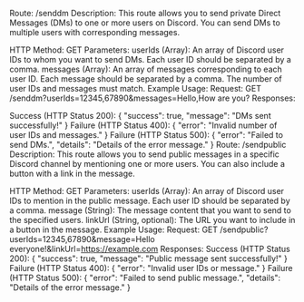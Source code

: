 Route: /senddm
Description:
This route allows you to send private Direct Messages (DMs) to one or more users on Discord. You can send DMs to multiple users with corresponding messages.

HTTP Method: GET
Parameters:
userIds (Array): An array of Discord user IDs to whom you want to send DMs. Each user ID should be separated by a comma.
messages (Array): An array of messages corresponding to each user ID. Each message should be separated by a comma. The number of user IDs and messages must match.
Example Usage:
Request:
GET /senddm?userIds=12345,67890&messages=Hello,How are you?
Responses:

Success (HTTP Status 200):
{
  "success": true,
  "message": "DMs sent successfully!"
}
Failure (HTTP Status 400):
{
  "error": "Invalid number of user IDs and messages."
}
Failure (HTTP Status 500):
{
  "error": "Failed to send DMs.",
  "details": "Details of the error message."
}
Route: /sendpublic
Description:
This route allows you to send public messages in a specific Discord channel by mentioning one or more users. You can also include a button with a link in the message.

HTTP Method: GET
Parameters:
userIds (Array): An array of Discord user IDs to mention in the public message. Each user ID should be separated by a comma.
message (String): The message content that you want to send to the specified users.
linkUrl (String, optional): The URL you want to include in a button in the message.
Example Usage:
Request:
GET /sendpublic?userIds=12345,67890&message=Hello everyone!&linkUrl=https://example.com
Responses:
Success (HTTP Status 200):
{
  "success": true,
  "message": "Public message sent successfully!"
}
Failure (HTTP Status 400):
{
  "error": "Invalid user IDs or message."
}
Failure (HTTP Status 500):
{
  "error": "Failed to send public message.",
  "details": "Details of the error message."
}